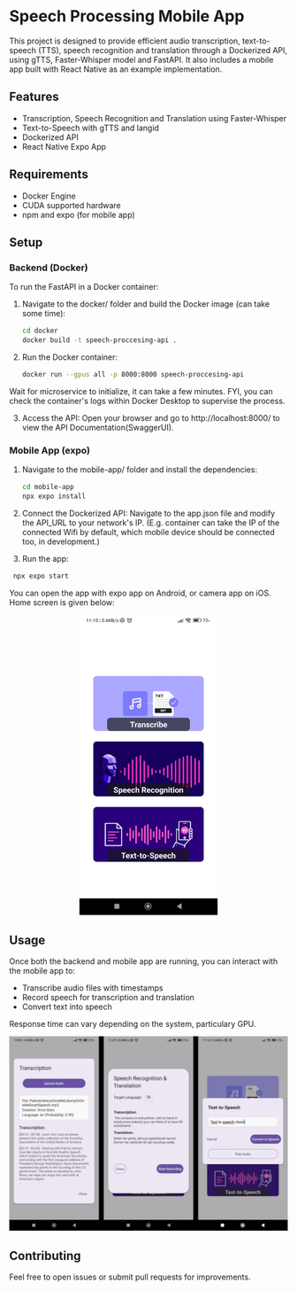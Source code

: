 # Speech Processing Mobile App

This project is designed to provide efficient audio transcription, text-to-speech (TTS), speech recognition and translation through a Dockerized API, using gTTS, Faster-Whisper model and FastAPI. It also includes a mobile app built with React Native as an example implementation.

## Features

- Transcription, Speech Recognition and Translation using Faster-Whisper
- Text-to-Speech with gTTS and langid
- Dockerized API
- React Native Expo App
  
## Requirements

- Docker Engine
- CUDA supported hardware
- npm and expo (for mobile app)

## Setup

### Backend (Docker)
To run the FastAPI in a Docker container:
1. Navigate to the docker/ folder and build the Docker image (can take some time):

   ```bash
   cd docker
   docker build -t speech-proccesing-api .
   ```

2. Run the Docker container:

    ```bash
    docker run --gpus all -p 8000:8000 speech-proccesing-api
    ```
Wait for microservice to initialize, it can take a few minutes. FYI, you can check the container's logs within Docker Desktop to supervise the process.
     
3. Access the API:
   Open your browser and go to http://localhost:8000/ to view the API Documentation(SwaggerUI).

### Mobile App (expo)   

1. Navigate to the mobile-app/ folder and install the dependencies:
   ```bash
   cd mobile-app
   npx expo install
   ```

2. Connect the Dockerized API:
   Navigate to the app.json file and modify the API_URL to your network's IP. (E.g. container can take the IP of the connected Wifi by default, which mobile device should be connected too, in development.)
   
3. Run the app:
  ```bash
   npx expo start
   ```
You can open the app with expo app on Android, or camera app on iOS. Home screen is given below:

<div align="center">
  <img src="./mobile-app/assets/home.jpg" width="250" />
</div>

## Usage
Once both the backend and mobile app are running, you can interact with the mobile app to:
- Transcribe audio files with timestamps
- Record speech for transcription and translation
- Convert text into speech
  
Response time can vary depending on the system, particulary GPU.

![AppScreens](./mobile-app/assets/modals.jpg)

## Contributing
Feel free to open issues or submit pull requests for improvements.
